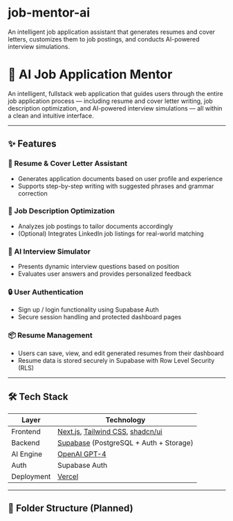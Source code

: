# job-mentor-ai
An intelligent job application assistant that generates resumes and cover letters, customizes them to job postings, and conducts AI-powered interview simulations.
# 💼 AI Job Application Mentor

An intelligent, fullstack web application that guides users through the entire job application process — including resume and cover letter writing, job description optimization, and AI-powered interview simulations — all within a clean and intuitive interface.

---

## ✨ Features

### 📄 Resume & Cover Letter Assistant
- Generates application documents based on user profile and experience
- Supports step-by-step writing with suggested phrases and grammar correction

### 🎯 Job Description Optimization
- Analyzes job postings to tailor documents accordingly
- (Optional) Integrates LinkedIn job listings for real-world matching

### 🧠 AI Interview Simulator
- Presents dynamic interview questions based on position
- Evaluates user answers and provides personalized feedback

### 🔒 User Authentication
- Sign up / login functionality using Supabase Auth
- Secure session handling and protected dashboard pages

### 📦 Resume Management
- Users can save, view, and edit generated resumes from their dashboard
- Resume data is stored securely in Supabase with Row Level Security (RLS)

---

## 🛠 Tech Stack

| Layer        | Technology                            |
|--------------|----------------------------------------|
| Frontend     | [Next.js](https://nextjs.org/), [Tailwind CSS](https://tailwindcss.com/), [shadcn/ui](https://ui.shadcn.com) |
| Backend      | [Supabase](https://supabase.com) (PostgreSQL + Auth + Storage) |
| AI Engine    | [OpenAI GPT-4](https://platform.openai.com) |
| Auth         | Supabase Auth |
| Deployment   | [Vercel](https://vercel.com) |

---

## 📁 Folder Structure (Planned)

